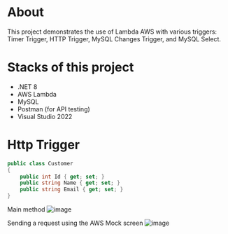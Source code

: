 # About
This project demonstrates the use of Lambda AWS with various triggers: Timer Trigger, HTTP Trigger, MySQL Changes Trigger, and MySQL Select.

# Stacks of this project
- .NET 8
- AWS Lambda
- MySQL
- Postman (for API testing)
- Visual Studio 2022

# Http Trigger
```csharp
public class Customer
{
    public int Id { get; set; }
    public string Name { get; set; }
    public string Email { get; set; }
}
````
Main method
![image](https://github.com/user-attachments/assets/4d8827e5-daad-4b26-b21e-70f689120f90)

Sending a request using the AWS Mock screen
![image](https://github.com/user-attachments/assets/84dfe068-d7d6-4a4f-b4ab-b016bdfc709e)
